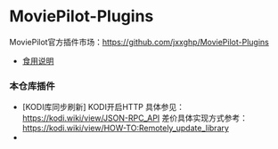 # MoviePilot-Plugins
MoviePilot官方插件市场：https://github.com/jxxghp/MoviePilot-Plugins
- [食用说明](MP-readme.md)

### 本仓库插件

- [KODI库同步刷新]
KODI开启HTTP 具体参见：https://kodi.wiki/view/JSON-RPC_API
差价具体实现方式参考：https://kodi.wiki/view/HOW-TO:Remotely_update_library
- 
